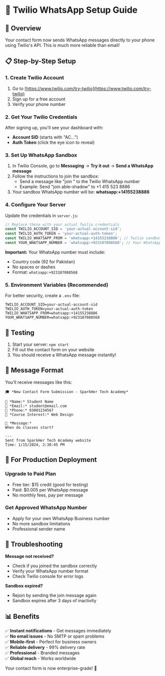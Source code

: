 # 📱 Twilio WhatsApp Setup Guide

## 🎯 Overview
Your contact form now sends WhatsApp messages directly to your phone using Twilio's API. This is much more reliable than email!

## 📋 Step-by-Step Setup

### 1. Create Twilio Account
1. Go to [https://www.twilio.com/try-twilio](https://www.twilio.com/try-twilio)
2. Sign up for a free account
3. Verify your phone number

### 2. Get Your Twilio Credentials
After signing up, you'll see your dashboard with:
- **Account SID** (starts with "AC...")
- **Auth Token** (click the eye icon to reveal)

### 3. Set Up WhatsApp Sandbox
1. In Twilio Console, go to **Messaging** → **Try it out** → **Send a WhatsApp message**
2. Follow the instructions to join the sandbox:
   - Send a message like "join <your-sandbox-code>" to the Twilio WhatsApp number
   - Example: Send "join able-shadow" to +1 415 523 8886
3. Your sandbox WhatsApp number will be: **whatsapp:+14155238886**

### 4. Configure Your Server
Update the credentials in `server.js`:

```javascript
// Replace these with your actual Twilio credentials
const TWILIO_ACCOUNT_SID = 'your-actual-account-sid';
const TWILIO_AUTH_TOKEN = 'your-actual-auth-token';
const TWILIO_WHATSAPP_FROM = 'whatsapp:+14155238886'; // Twilio sandbox number
const YOUR_WHATSAPP_NUMBER = 'whatsapp:+923107088568'; // Your WhatsApp number
```

**Important:** Your WhatsApp number must include:
- Country code (92 for Pakistan)
- No spaces or dashes
- Format: `whatsapp:+923107088568`

### 5. Environment Variables (Recommended)
For better security, create a `.env` file:

```env
TWILIO_ACCOUNT_SID=your-actual-account-sid
TWILIO_AUTH_TOKEN=your-actual-auth-token
TWILIO_WHATSAPP_FROM=whatsapp:+14155238886
YOUR_WHATSAPP_NUMBER=whatsapp:+923107088568
```

## 🧪 Testing

1. Start your server: `npm start`
2. Fill out the contact form on your website
3. You should receive a WhatsApp message instantly!

## 📱 Message Format
You'll receive messages like this:

```
🎓 *New Contact Form Submission - SparkHer Tech Academy*

👤 *Name:* Student Name
📧 *Email:* student@email.com  
📱 *Phone:* 03001234567
🎯 *Course Interest:* Web Design

💬 *Message:*
When do classes start?

---
Sent from SparkHer Tech Academy website
Time: 1/15/2024, 2:30:45 PM
```

## 🚀 For Production Deployment

### Upgrade to Paid Plan
- Free tier: $15 credit (good for testing)
- Paid: $0.005 per WhatsApp message
- No monthly fees, pay per message

### Get Approved WhatsApp Number
- Apply for your own WhatsApp Business number
- No more sandbox limitations
- Professional sender name

## 🔧 Troubleshooting

**Message not received?**
- Check if you joined the sandbox correctly
- Verify your WhatsApp number format
- Check Twilio console for error logs

**Sandbox expired?**
- Rejoin by sending the join message again
- Sandbox expires after 3 days of inactivity

## 📊 Benefits

✅ **Instant notifications** - Get messages immediately  
✅ **No email issues** - No SMTP or spam problems  
✅ **Mobile-first** - Perfect for business owners  
✅ **Reliable delivery** - 99% delivery rate  
✅ **Professional** - Branded messages  
✅ **Global reach** - Works worldwide  

Your contact form is now enterprise-grade! 🎉
